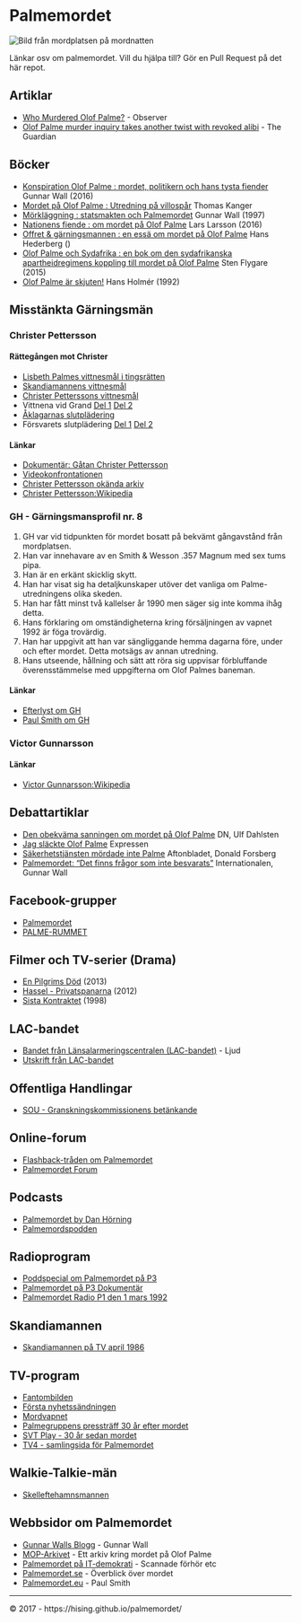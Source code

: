 # Palmemordet

![Bild från mordplatsen på mordnatten](http://www.sydsvenskan.se/images/3dI7xtZqbXILuM8kFLSS4Fu9-x0.jpg)

Länkar osv om palmemordet. Vill du hjälpa till? Gör en Pull Request på det här repot.

## Artiklar
* [Who Murdered Olof Palme?](http://observer.com/2016/11/who-murdered-olof-palme/) - Observer
* [Olof Palme murder inquiry takes another twist with revoked alibi](https://www.theguardian.com/world/2014/feb/27/olaf-palme-murder-inquiry-revoked-alibi-svenska-dagbladet-stieg-larsson) - The Guardian

## Böcker
* [Konspiration Olof Palme : mordet, politikern och hans tysta fiender](http://cdon.se/b%C3%B6cker/gunnar_wall/konspiration_olof_palme_%3a_mordet%2c_politikern_och_h-35434284) Gunnar Wall (2016)
* [Mordet på Olof Palme : Utredning på villospår](http://cdon.se/e-b%C3%B6cker/thomas-kanger/mordet-p%C3%A5-olof-palme-utredning-p%C3%A5-villosp%C3%A5r-36603627) Thomas Kanger
* [Mörkläggning : statsmakten och Palmemordet](http://cdon.se/b%C3%B6cker/gunnar_wall/m%C3%B6rkl%C3%A4ggning_%3a_statsmakten_och_palmemordet-37914009) Gunnar Wall (1997)
* [Nationens fiende : om mordet på Olof Palme](http://cdon.se/b%C3%B6cker/lars_larsson/nationens_fiende_%3a_om_mordet_p%C3%A5_olof_palme-36713641) Lars Larsson (2016)
* [Offret & gärningsmannen : en essä om mordet på Olof Palme](http://cdon.se/b%C3%B6cker/hans_hederberg/offret_%26_g%C3%A4rningsmannen_%3a_en_ess%C3%A4_om_mordet_p%C3%A5_olo-7642231) Hans Hederberg ()
* [Olof Palme och Sydafrika : en bok om den sydafrikanska apartheidregimens koppling till mordet på Olof Palme](http://cdon.se/b%C3%B6cker/sten_flygare/olof_palme_och_sydafrika_%3a_en_bok_om_den_sydafrika-35221003) Sten Flygare (2015)
* [Olof Palme är skjuten!](http://cdon.se/e-b%C3%B6cker/hans-holm%C3%A9r/olof-palme-%C3%A4r-skjuten-36534171) Hans Holmér (1992)

## Misstänkta Gärningsmän

### Christer Pettersson

#### Rättegången mot Christer
* [Lisbeth Palmes vittnesmål i tingsrätten](https://www.youtube.com/watch?v=2NE66hMOb5E)
* [Skandiamannens vittnesmål](https://www.youtube.com/watch?v=caUAUSAKDAw)
* [Christer Petterssons vittnesmål](https://www.youtube.com/watch?v=kmGslGeYpJ8)
* Vittnena vid Grand [Del 1](https://www.youtube.com/watch?v=rIUZzW1v-GI) [Del 2](https://www.youtube.com/watch?v=NYiW2Q88y9c)
* [Åklagarnas slutplädering](https://www.youtube.com/watch?v=jHYTAn2TlUo)
* Försvarets slutplädering [Del 1](https://www.youtube.com/watch?v=KJvah1h_Xco) [Del 2](https://www.youtube.com/watch?v=1C3BUdYE7ts)

#### Länkar
* [Dokumentär: Gåtan Christer Pettersson](https://www.youtube.com/watch?v=kVAg3cMbr_4)
* [Videokonfrontationen](https://www.youtube.com/watch?v=Nn7DOBQ_rWY)
* [Christer Pettersson okända arkiv](http://www.expressen.se/nyheter/christer-petterssons-okanda-arkiv-hittat/)
* [Christer Pettersson:Wikipedia](https://sv.wikipedia.org/wiki/Christer_Pettersson)

### GH - Gärningsmansprofil nr. 8

1. GH var vid tidpunkten för mordet bosatt på bekvämt gångavstånd från mordplatsen.
2. Han var innehavare av en Smith & Wesson .357 Magnum med sex tums pipa.
3. Han är en erkänt skicklig skytt.
4. Han har visat sig ha detaljkunskaper utöver det vanliga om Palme-utredningens olika skeden.
5. Han har fått minst två kallelser år 1990 men säger sig inte komma ihåg detta.
6. Hans förklaring om omständigheterna kring försäljningen av vapnet 1992 är föga trovärdig.
7. Han har uppgivit att han var sängliggande hemma dagarna före, under och efter mordet. Detta motsägs av annan utredning.
8. Hans utseende, hållning och sätt att röra sig uppvisar förbluffande överensstämmelse med uppgifterna om Olof Palmes baneman.

#### Länkar
* [Efterlyst om GH](http://www.viafree.se/program/samhalle/efterlyst/sasong-42/avsnitt-4)
* [Paul Smith om GH](http://palmemordet.eu/palmemordet/mordaren/)

### Victor Gunnarsson
#### Länkar
* [Victor Gunnarsson:Wikipedia](https://sv.wikipedia.org/wiki/Victor_Gunnarsson)

## Debattartiklar
* [Den obekväma sanningen om mordet på Olof Palme](http://www.dn.se/debatt/den-obekvama-sanningen-om-mordet-pa-olof-palme/) DN, Ulf Dahlsten
* [Jag släckte Olof Palme](http://www.expressen.se/debatt/jag-slackte-olof-palme/) Expressen
* [Säkerhetstjänsten mördade inte Palme](http://www.aftonbladet.se/debatt/article22337725.ab) Aftonbladet, Donald Forsberg
* [Palmemordet: “Det finns frågor som inte besvarats”](http://www.internationalen.se/2013/02/palmemordet-det-finns-fragor-som-inte-besvarats/) Internationalen, Gunnar Wall

## Facebook-grupper
* [Palmemordet](https://www.facebook.com/palmemordet)
* [PALME-RUMMET](https://www.facebook.com/groups/palmerummet/)

## Filmer och TV-serier (Drama)
* [En Pilgrims Död](http://www.imdb.com/title/tt2602070/) (2013)
* [Hassel - Privatspanarna](http://www.imdb.com/title/tt2071471/) (2012)
* [Sista Kontraktet](http://www.imdb.com/title/tt0122573/) (1998)

## LAC-bandet
* [Bandet från Länsalarmeringscentralen (LAC-bandet)](https://www.youtube.com/watch?v=1m59M6iAPdM) - Ljud
* [Utskrift från LAC-bandet](http://www.politiskamord.com/p5lacsamtalen.html)

## Offentliga Handlingar
* [SOU - Granskningskommissionens betänkande](http://www.regeringen.se/rattsdokument/statens-offentliga-utredningar/1999/01/sou-199988--/)

## Online-forum
* [Flashback-tråden om Palmemordet](https://www.flashback.org/t133416)
* [Palmemordet Forum](http://palmemordet.forum24.se/)

## Podcasts
* [Palmemordet by Dan Hörning](https://itunes.apple.com/se/podcast/palmemordet/id1086387447?l=en&mt=2)
* [Palmemordspodden](http://palme.libsyn.com/)

## Radioprogram
* [Poddspecial om Palmemordet på P3](http://sverigesradio.se/sida/gruppsida.aspx?programid=4072&grupp=22769)
* [Palmemordet på P3 Dokumentär](http://sverigesradio.se/sida/avsnitt/62082?programid=2519)
* [Palmemordet Radio P1 den 1 mars 1992](https://www.youtube.com/watch?v=qc6H_N1Id2k)

## Skandiamannen
* [Skandiamannen på TV april 1986](https://www.youtube.com/watch?v=xE-KsxPJaFU)

## TV-program
* [Fantombilden](https://www.oppetarkiv.se/video/1154340/fantombilden)
* [Första nyhetssändningen](https://www.oppetarkiv.se/video/1154357/forsta-nyhetssandningen-om-mordet-pa-olof-palme)
* [Mordvapnet](https://www.oppetarkiv.se/video/1154330/smith-och-wesson-kaliber-357)
* [Palmegruppens pressträff 30 år efter mordet](http://www.svt.se/nyheter/inrikes/palmegruppen-haller-presskonferens)
* [SVT Play - 30 år sedan mordet](http://www.svt.se/playtips/olof-palme-30-ar-sedan-mordet/)
* [TV4 - samlingsida för Palmemordet](http://www.tv4.se/palmemordet)

## Walkie-Talkie-män
* [Skelleftehamnsmannen](http://sverigesradio.se/sida/artikel.aspx?programid=109&artikel=6103013)

## Webbsidor om Palmemordet
* [Gunnar Walls Blogg](https://gunnarwall.wordpress.com/) - Gunnar Wall
* [MOP-Arkivet](https://moparkivet.wordpress.com/) - Ett arkiv kring mordet på Olof Palme
* [Palmemordet på IT-demokrati](http://www.itdemokrati.nu/page36.html) - Scannade förhör etc
* [Palmemordet.se](http://www.palmemordet.se/) - Överblick över mordet
* [Palmemordet.eu](http://palmemordet.eu/) - Paul Smith
<hr>
&copy; 2017 - https://hising.github.io/palmemordet/
